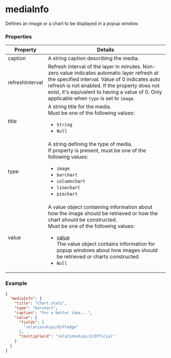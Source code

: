 # mediaInfo

Defines an image or a chart to be displayed in a popup window.

### Properties

| Property | Details
| --- | ---
| caption | A string caption describing the media.
| refreshInterval | Refresh interval of the layer in minutes. Non-zero value indicates automatic layer refresh at the specified interval. Value of 0 indicates auto refresh is not enabled. If the property does not exist, it's equivalent to having a value of 0. Only applicable when `type` is set to `image`.
| title | A string title for the media.<br>Must be one of the following values:<ul><li>`String`</li><li>`Null`</li></ul>
| type | A string defining the type of media.<br>If property is present, must be one of the following values: <ul><li>`image`</li><li>`barchart`</li><li>`columnchart`</li><li>`linechart`</li><li>`piechart`</li></ul>
| value | A value object containing information about how the image should be retrieved or how the chart should be constructed.<br>Must be one of the following values:<ul><li>[value](value.md)<br>The value object contains information for popup windows about how images should be retrieved or charts constructed.</li><li>`Null`</li></ul>


### Example

```json
{
  "mediaInfo": {
    "title": "Chart stats",
    "type": "barchart",
    "caption": "For a better idea...",
    "value": {
      "fields": [
        "relationships/0/Pledge"
      ],
      "tooltipField": "relationships/2/Official"
    }
  }
}
```

